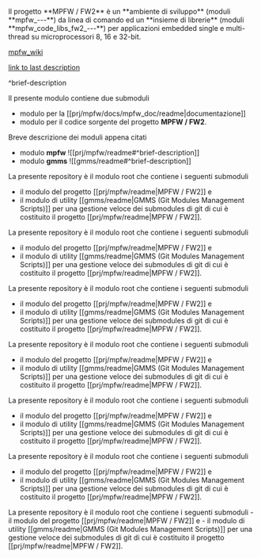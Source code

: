 <p id=brief-description>
Il progetto **MPFW / FW2** è un **ambiente di sviluppo** (moduli **mpfw_---**) da linea di comando ed un **insieme di librerie** (moduli **mpfw_code_libs_fw2_---**) per applicazioni embedded single e multi-thread su microprocessori 8, 16 e 32-bit.

[mpfw_wiki](https://github.com/MuraDaco/mpfw/wiki)

[link to last description](#last-description)

^brief-description

Il presente modulo contiene due submoduli
- modulo per la [[prj/mpfw/docs/mpfw_doc/readme|documentazione]]
- modulo per il codice sorgente
del progetto **MPFW / FW2**.


Breve descrizione dei moduli appena citati

- modulo **mpfw**  ![[prj/mpfw/readme#^brief-description]]
- modulo **gmms**  ![[gmms/readme#^brief-description]]

La presente repository è il modulo root che contiene i seguenti submoduli
- il modulo del progetto  [[prj/mpfw/readme|MPFW / FW2]]  e 
- il modulo di utility [[gmms/readme|GMMS (Git Modules Management Scripts)]]  per una gestione veloce dei submodules di git di cui è costituito il progetto  [[prj/mpfw/readme|MPFW / FW2]].

La presente repository è il modulo root che contiene i seguenti submoduli
- il modulo del progetto  [[prj/mpfw/readme|MPFW / FW2]]  e 
- il modulo di utility [[gmms/readme|GMMS (Git Modules Management Scripts)]]  per una gestione veloce dei submodules di git di cui è costituito il progetto  [[prj/mpfw/readme|MPFW / FW2]].

La presente repository è il modulo root che contiene i seguenti submoduli
- il modulo del progetto  [[prj/mpfw/readme|MPFW / FW2]]  e 
- il modulo di utility [[gmms/readme|GMMS (Git Modules Management Scripts)]]  per una gestione veloce dei submodules di git di cui è costituito il progetto  [[prj/mpfw/readme|MPFW / FW2]].

La presente repository è il modulo root che contiene i seguenti submoduli
- il modulo del progetto  [[prj/mpfw/readme|MPFW / FW2]]  e 
- il modulo di utility [[gmms/readme|GMMS (Git Modules Management Scripts)]]  per una gestione veloce dei submodules di git di cui è costituito il progetto  [[prj/mpfw/readme|MPFW / FW2]].

La presente repository è il modulo root che contiene i seguenti submoduli
- il modulo del progetto  [[prj/mpfw/readme|MPFW / FW2]]  e 
- il modulo di utility [[gmms/readme|GMMS (Git Modules Management Scripts)]]  per una gestione veloce dei submodules di git di cui è costituito il progetto  [[prj/mpfw/readme|MPFW / FW2]].

La presente repository è il modulo root che contiene i seguenti submoduli
- il modulo del progetto  [[prj/mpfw/readme|MPFW / FW2]]  e 
- il modulo di utility [[gmms/readme|GMMS (Git Modules Management Scripts)]]  per una gestione veloce dei submodules di git di cui è costituito il progetto  [[prj/mpfw/readme|MPFW / FW2]].

<p id=last-description>
La presente repository è il modulo root che contiene i seguenti submoduli
- il modulo del progetto  [[prj/mpfw/readme|MPFW / FW2]]  e 
- il modulo di utility [[gmms/readme|GMMS (Git Modules Management Scripts)]]  per una gestione veloce dei submodules di git di cui è costituito il progetto  [[prj/mpfw/readme|MPFW / FW2]].
